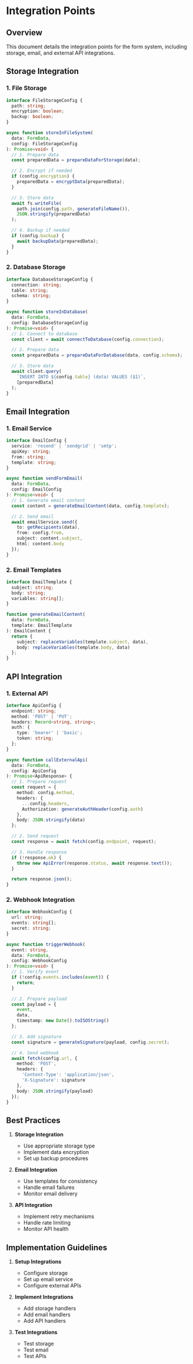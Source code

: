 # Integration Points

## Overview

This document details the integration points for the form system, including storage, email, and external API integrations.

## Storage Integration

### 1. File Storage
```typescript
interface FileStorageConfig {
  path: string;
  encryption: boolean;
  backup: boolean;
}

async function storeInFileSystem(
  data: FormData,
  config: FileStorageConfig
): Promise<void> {
  // 1. Prepare data
  const preparedData = prepareDataForStorage(data);

  // 2. Encrypt if needed
  if (config.encryption) {
    preparedData = encryptData(preparedData);
  }

  // 3. Store data
  await fs.writeFile(
    path.join(config.path, generateFileName()),
    JSON.stringify(preparedData)
  );

  // 4. Backup if needed
  if (config.backup) {
    await backupData(preparedData);
  }
}
```

### 2. Database Storage
```typescript
interface DatabaseStorageConfig {
  connection: string;
  table: string;
  schema: string;
}

async function storeInDatabase(
  data: FormData,
  config: DatabaseStorageConfig
): Promise<void> {
  // 1. Connect to database
  const client = await connectToDatabase(config.connection);

  // 2. Prepare data
  const preparedData = prepareDataForDatabase(data, config.schema);

  // 3. Store data
  await client.query(
    `INSERT INTO ${config.table} (data) VALUES ($1)`,
    [preparedData]
  );
}
```

## Email Integration

### 1. Email Service
```typescript
interface EmailConfig {
  service: 'resend' | 'sendgrid' | 'smtp';
  apiKey: string;
  from: string;
  template: string;
}

async function sendFormEmail(
  data: FormData,
  config: EmailConfig
): Promise<void> {
  // 1. Generate email content
  const content = generateEmailContent(data, config.template);

  // 2. Send email
  await emailService.send({
    to: getRecipients(data),
    from: config.from,
    subject: content.subject,
    html: content.body
  });
}
```

### 2. Email Templates
```typescript
interface EmailTemplate {
  subject: string;
  body: string;
  variables: string[];
}

function generateEmailContent(
  data: FormData,
  template: EmailTemplate
): EmailContent {
  return {
    subject: replaceVariables(template.subject, data),
    body: replaceVariables(template.body, data)
  };
}
```

## API Integration

### 1. External API
```typescript
interface ApiConfig {
  endpoint: string;
  method: 'POST' | 'PUT';
  headers: Record<string, string>;
  auth: {
    type: 'bearer' | 'basic';
    token: string;
  };
}

async function callExternalApi(
  data: FormData,
  config: ApiConfig
): Promise<ApiResponse> {
  // 1. Prepare request
  const request = {
    method: config.method,
    headers: {
      ...config.headers,
      Authorization: generateAuthHeader(config.auth)
    },
    body: JSON.stringify(data)
  };

  // 2. Send request
  const response = await fetch(config.endpoint, request);

  // 3. Handle response
  if (!response.ok) {
    throw new ApiError(response.status, await response.text());
  }

  return response.json();
}
```

### 2. Webhook Integration
```typescript
interface WebhookConfig {
  url: string;
  events: string[];
  secret: string;
}

async function triggerWebhook(
  event: string,
  data: FormData,
  config: WebhookConfig
): Promise<void> {
  // 1. Verify event
  if (!config.events.includes(event)) {
    return;
  }

  // 2. Prepare payload
  const payload = {
    event,
    data,
    timestamp: new Date().toISOString()
  };

  // 3. Add signature
  const signature = generateSignature(payload, config.secret);

  // 4. Send webhook
  await fetch(config.url, {
    method: 'POST',
    headers: {
      'Content-Type': 'application/json',
      'X-Signature': signature
    },
    body: JSON.stringify(payload)
  });
}
```

## Best Practices

1. **Storage Integration**
   - Use appropriate storage type
   - Implement data encryption
   - Set up backup procedures

2. **Email Integration**
   - Use templates for consistency
   - Handle email failures
   - Monitor email delivery

3. **API Integration**
   - Implement retry mechanisms
   - Handle rate limiting
   - Monitor API health

## Implementation Guidelines

1. **Setup Integrations**
   - Configure storage
   - Set up email service
   - Configure external APIs

2. **Implement Integrations**
   - Add storage handlers
   - Add email handlers
   - Add API handlers

3. **Test Integrations**
   - Test storage
   - Test email
   - Test APIs 